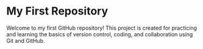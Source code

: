 # My First Repository
Welcome to my first GitHub repository!
This project is created for practicing and learning the basics of version control, coding, and collaboration using Git and GitHub.

